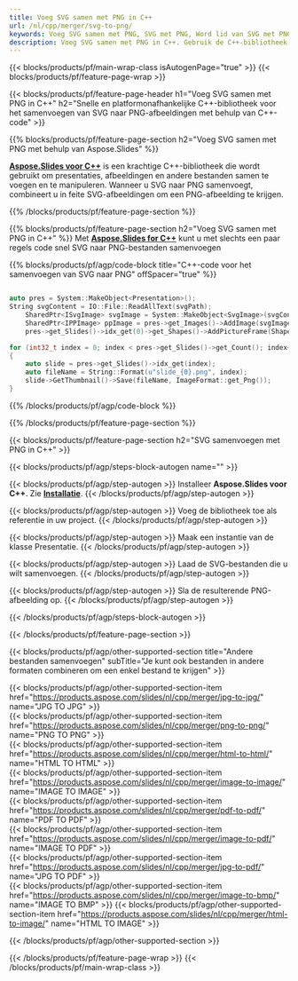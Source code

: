 ```yaml
---
title: Voeg SVG samen met PNG in C++
url: /nl/cpp/merger/svg-to-png/
keywords: Voeg SVG samen met PNG, SVG met PNG, Word lid van SVG met PNG, Combineer SVG met PNG, C++ API, C++ Library
description: Voeg SVG samen met PNG in C++. Gebruik de C++-bibliotheek-API om SVG- en PNG-bestanden te combineren
---
```


{{< blocks/products/pf/main-wrap-class isAutogenPage="true" >}}
{{< blocks/products/pf/feature-page-wrap >}}

{{< blocks/products/pf/feature-page-header h1="Voeg SVG samen met PNG in C++" h2="Snelle en platformonafhankelijke C++-bibliotheek voor het samenvoegen van SVG naar PNG-afbeeldingen met behulp van C++-code" >}}

{{% blocks/products/pf/feature-page-section h2="Voeg SVG samen met PNG met behulp van Aspose.Slides" %}}

[**Aspose.Slides voor C++**](https://products.aspose.com/slides/nl/cpp/) is een krachtige C++-bibliotheek die wordt gebruikt om presentaties, afbeeldingen en andere bestanden samen te voegen en te manipuleren. Wanneer u SVG naar PNG samenvoegt, combineert u in feite SVG-afbeeldingen om een ​​PNG-afbeelding te krijgen.

{{% /blocks/products/pf/feature-page-section %}}




{{% blocks/products/pf/feature-page-section  h2="Voeg SVG samen met PNG in C++" %}}
Met [**Aspose.Slides for C++**](https://products.aspose.com/slides/nl/cpp/) kunt u met slechts een paar regels code snel SVG naar PNG-bestanden samenvoegen

{{% blocks/products/pf/agp/code-block title="C++-code voor het samenvoegen van SVG naar PNG" offSpacer="true" %}}
```cpp

auto pres = System::MakeObject<Presentation>();
String svgContent = IO::File::ReadAllText(svgPath);
	SharedPtr<ISvgImage> svgImage = System::MakeObject<SvgImage>(svgContent);
	SharedPtr<IPPImage> ppImage = pres->get_Images()->AddImage(svgImage);
	pres->get_Slides()->idx_get(0)->get_Shapes()->AddPictureFrame(ShapeType::Rectangle, 0.0f, 0.0f, static_cast<float>(ppImage->get_Width()), static_cast<float>(ppImage->get_Height()), ppImage);

for (int32_t index = 0; index < pres->get_Slides()->get_Count(); index++)
{
    auto slide = pres->get_Slides()->idx_get(index);
    auto fileName = String::Format(u"slide_{0}.png", index);
    slide->GetThumbnail()->Save(fileName, ImageFormat::get_Png());
}
```
{{% /blocks/products/pf/agp/code-block %}}

{{% /blocks/products/pf/feature-page-section %}}




{{< blocks/products/pf/feature-page-section  h2="SVG samenvoegen met PNG in C++" >}}


{{< blocks/products/pf/agp/steps-block-autogen name="" >}}


{{< blocks/products/pf/agp/step-autogen >}}
Installeer **Aspose.Slides voor C++**. Zie [**Installatie**](https://docs.aspose.com/slides/cpp/installation/).
{{< /blocks/products/pf/agp/step-autogen >}}

{{< blocks/products/pf/agp/step-autogen >}}
Voeg de bibliotheek toe als referentie in uw project.
{{< /blocks/products/pf/agp/step-autogen >}}

{{< blocks/products/pf/agp/step-autogen >}}
Maak een instantie van de klasse Presentatie.
{{< /blocks/products/pf/agp/step-autogen >}}

{{< blocks/products/pf/agp/step-autogen >}}
Laad de SVG-bestanden die u wilt samenvoegen.
{{< /blocks/products/pf/agp/step-autogen >}}

{{< blocks/products/pf/agp/step-autogen >}}
Sla de resulterende PNG-afbeelding op.
{{< /blocks/products/pf/agp/step-autogen >}}


{{< /blocks/products/pf/agp/steps-block-autogen >}}


{{< /blocks/products/pf/feature-page-section >}}




{{< blocks/products/pf/agp/other-supported-section title="Andere bestanden samenvoegen" subTitle="Je kunt ook bestanden in andere formaten combineren om een ​​enkel bestand te krijgen" >}}
  
{{< blocks/products/pf/agp/other-supported-section-item href="https://products.aspose.com/slides/nl/cpp/merger/jpg-to-jpg/" name="JPG TO JPG" >}}  
{{< blocks/products/pf/agp/other-supported-section-item href="https://products.aspose.com/slides/nl/cpp/merger/png-to-png/" name="PNG TO PNG" >}}  
{{< blocks/products/pf/agp/other-supported-section-item href="https://products.aspose.com/slides/nl/cpp/merger/html-to-html/" name="HTML TO HTML" >}}  
{{< blocks/products/pf/agp/other-supported-section-item href="https://products.aspose.com/slides/nl/cpp/merger/image-to-image/" name="IMAGE TO IMAGE" >}}  
{{< blocks/products/pf/agp/other-supported-section-item href="https://products.aspose.com/slides/nl/cpp/merger/pdf-to-pdf/" name="PDF TO PDF" >}}  
{{< blocks/products/pf/agp/other-supported-section-item href="https://products.aspose.com/slides/nl/cpp/merger/image-to-pdf/" name="IMAGE TO PDF" >}}  
{{< blocks/products/pf/agp/other-supported-section-item href="https://products.aspose.com/slides/nl/cpp/merger/jpg-to-pdf/" name="JPG TO PDF" >}}  
{{< blocks/products/pf/agp/other-supported-section-item href="https://products.aspose.com/slides/nl/cpp/merger/image-to-bmp/" name="IMAGE TO BMP" >}} 
{{< blocks/products/pf/agp/other-supported-section-item href="https://products.aspose.com/slides/nl/cpp/merger/html-to-image/" name="HTML TO IMAGE" >}}  
  


{{< /blocks/products/pf/agp/other-supported-section >}}

{{< /blocks/products/pf/feature-page-wrap >}}
{{< /blocks/products/pf/main-wrap-class >}}